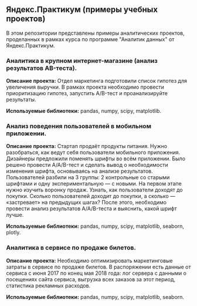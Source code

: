 ## Яндекс.Практикум (примеры учебных проектов)

В этом репозитории представлены примеры аналитических проектов, проделанных в рамках курса по программе "Аналитик данных" от Яндекс.Практикум.

### Аналитика в крупном интернет-магазине (анализ результатов AB-теста).
**Описание проекта:** Отдел маркетинга подготовили список гипотез для увеличения выручки. В рамках проекта необходимо провести приоритизацию гипотез, запустить A/B-тест и проанализируйте результаты.

**Используемые библиотеки:** pandas, numpy, scipy, matplotlib.

### Анализ поведения пользователей в мобильном приложении.
**Описание проекта:** Стартап продаёт продукты питания. Нужно разобраться, как ведут себя пользователи мобильного приложения. Дизайнеры предложили поменять шрифты во всём приложении. Было решено провести A/A/B-тест и сделать вывод о необходимости изменения шрифта, основываясь на анализе результатов. Пользователей разбили на 3 группы: 2 контрольные со старыми шрифтами и одну экспериментальную — с новыми. На первом этапе нужно изучить воронку продаж. Узнать, как пользователи доходят до покупки. Сколько пользователей доходит до покупки, а сколько — «застревает» на предыдущих шагах? После этого, необходимо провести анализ результатов A/A/B-теста и выяснить, какой шрифт лучше.

**Используемые библиотеки:** pandas, numpy, scipy, matplotlib, seaborn, plotly.

### Аналитика в сервисе по продаже билетов.
**Описание проекта:** Необходимо оптимизировать маркетинговые затраты в сервисе по продаже билетов. В распоряжении есть данные от сервиса с июня 2017 по конец мая 2018 года: лог сервера с данными о посещениях сайта сервиса, выгрузка всех заказов за этот период, статистика рекламных расходов.

**Используемые библиотеки:** pandas, numpy, scipy, matplotlib, seaborn.
